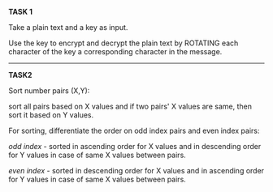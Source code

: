 **TASK 1**


Take a plain text and a key as input.

Use the key to encrypt and decrypt the plain text by ROTATING each character of the key a corresponding character in the message.

---

**TASK2**


Sort number pairs (X,Y):

sort all pairs based on X values and if two pairs' X values are same, then sort it based on Y values.

For sorting, differentiate the order on odd index pairs and even index pairs: 

*odd index* - sorted in ascending order for X values and in descending order for Y values in case of same X values between pairs.

*even index* - sorted in descending order for X values and in ascending order for Y values in case of same X values between pairs.
